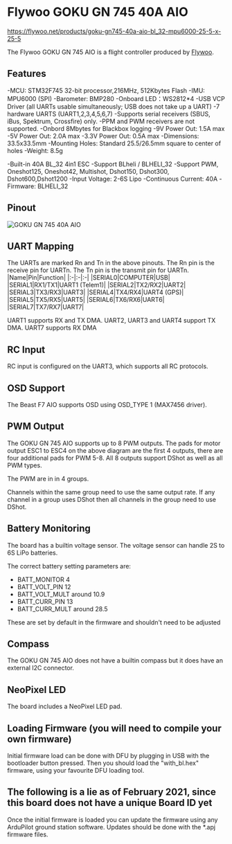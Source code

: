 # Flywoo GOKU GN 745 40A AIO

https://flywoo.net/products/goku-gn745-40a-aio-bl_32-mpu6000-25-5-x-25-5

The Flywoo GOKU GN 745 AIO is a flight controller produced by [Flywoo](https://flywoo.net/).

## Features

-MCU: STM32F745 32-bit processor,216MHz, 512Kbytes Flash
-IMU: MPU6000 (SPI)
-Barometer: BMP280
-Onboard LED：WS2812*4
-USB VCP Driver (all UARTs usable simultaneously; USB does not take up a UART)
-7 hardware UARTS (UART1,2,3,4,5,6,7)
-Supports serial receivers (SBUS, iBus, Spektrum, Crossfire) only.
-PPM and PWM receivers are not supported.
-Onbord 8Mbytes for Blackbox logging
-9V Power Out: 1.5A max
-5V Power Out: 2.0A max
-3.3V Power Out: 0.5A max
-Dimensions: 33.5x33.5mm
-Mounting Holes: Standard 25.5/26.5mm square to center of holes 
-Weight: 8.5g

-Built-in 40A BL_32 4in1 ESC
-Support BLheli / BLHELI_32
-Support PWM, Oneshot125, Oneshot42, Multishot, Dshot150, Dshot300, Dshot600,Dshot1200
-Input Voltage: 2-6S Lipo
-Continuous Current: 40A
-Firmware: BLHELI_32

## Pinout

![GOKU GN 745 40A AIO](GOKUGN745AIO_Pinout.png "GOKU GN 745 40A AIO")

## UART Mapping

The UARTs are marked Rn and Tn in the above pinouts. The Rn pin is the
receive pin for UARTn. The Tn pin is the transmit pin for UARTn.
|Name|Pin|Function|
|:-|:-|:-|
|SERIAL0|COMPUTER|USB|
|SERIAL1|RX1/TX1|UART1 (Telem1)|
|SERIAL2|TX2/RX2|UART2|
|SERIAL3|TX3/RX3|UART3|
|SERIAL4|TX4/RX4|UART4 (GPS)|
|SERIAL5|TX5/RX5|UART5|
|SERIAL6|TX6/RX6|UART6|
|SERIAL7|TX7/RX7|UART7|

UART1 supports RX and TX DMA. UART2, UART3 and UART4 support TX DMA. UART7 supports RX DMA

## RC Input
 
RC input is configured on the UART3, which supports all RC protocols.
  
## OSD Support

The Beast F7 AIO supports OSD using OSD_TYPE 1 (MAX7456 driver).

## PWM Output

The GOKU GN 745 AIO supports up to 8 PWM outputs. The pads for motor output ESC1 to ESC4 on the above diagram are the first 4 outputs, there are four additional pads for PWM 5-8. All 8 outputs support DShot as well as all PWM types.

The PWM are in in 4 groups.

Channels within the same group need to use the same output rate. If
any channel in a group uses DShot then all channels in the group need
to use DShot.

## Battery Monitoring

The board has a builtin voltage sensor. The voltage sensor can handle 2S to 6S
LiPo batteries.

The correct battery setting parameters are:

 - BATT_MONITOR 4
 - BATT_VOLT_PIN 12
 - BATT_VOLT_MULT around 10.9
 - BATT_CURR_PIN 13
 - BATT_CURR_MULT around 28.5

These are set by default in the firmware and shouldn't need to be adjusted

## Compass

The GOKU GN 745 AIO does not have a builtin compass but it does have an external I2C connector.

## NeoPixel LED

The board includes a NeoPixel LED pad.

## Loading Firmware (you will need to compile your own firmware)

Initial firmware load can be done with DFU by plugging in USB with the
bootloader button pressed. Then you should load the "with_bl.hex"
firmware, using your favourite DFU loading tool.

## The following is a lie as of February 2021, since this board does not have a unique Board ID yet
Once the initial firmware is loaded you can update the firmware using
any ArduPilot ground station software. Updates should be done with the
*.apj firmware files.

